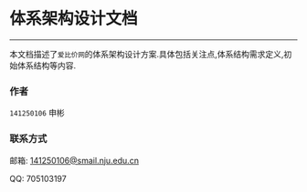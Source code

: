 # 体系架构设计文档

---

本文档描述了`爱比价网`的体系架构设计方案.具体包括关注点,体系结构需求定义,初始体系结构等内容.

### 作者

`141250106` 申彬

### 联系方式


邮箱: 141250106@smail.nju.edu.cn

QQ:  705103197


